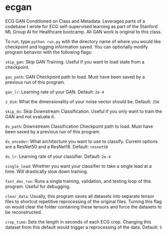 # ecgan
ECG GAN Conditioned on Class and Metadata. Leverages parts of a codebase I wrote for ECG self-supervised learning as part of the Stanford ML Group AI for Healthcare bootcamp. All GAN work is original to this class.

To run, type `python run.py` with the directory name of where you would like checkpoint and logging information saved. You can optionally modify program behavior with the following flags:

`skip_gan`: Skip GAN Training. Useful if you want to load state from a checkpoint.

`gan_path`: GAN Checkpoint path to load. Must have been saved by a previous run of this program.

`gan_lr`: Learning rate of your GAN. Default: `2e-4`

`z_dim`: What the dimensionality of your noise vector should be. Default: `256`

`skip_ds`: Skip Downstream Classification. Useful if you only want to train the GAN and not evaluate it.

`ds_path`: Downstream Classification Checkpoint path to load. Must have been saved by a previous run of this program.

`ds_encoder`: What architecture you want to use to classify. Current options are a ResNet50 and a ResNet18. Default: `resnet50`

`ds_lr`: Learning rate of your classifier. Default: `2e-4`

`single_lead`: Whether you want your classifier to take a single lead at a time. Will drastically slow down training.

`fast_dev_run`: Runs a single training, validation, and testing loop of this program. Useful for debugging.

`clear_data`: Usually, this program saves all datasets into separate tensor files to shortcut repetitive reprocessing of the original files. Turning this flag on would clear the folder containing these tensors and force the datasets to be reconstructed.

`crop_time`: Sets the length in seconds of each ECG crop. Changing this dataset from this default would trigger a reprocessing of the data. Default: `5`

